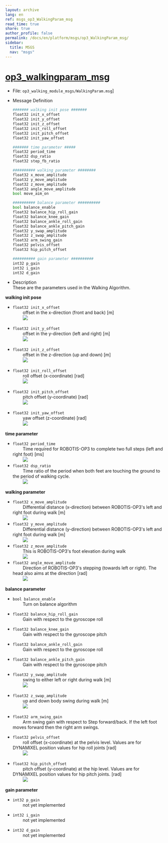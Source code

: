 ```yaml
---
layout: archive
lang: en
ref: msgs_op3_WalkingParam_msg
read_time: true
share: true
author_profile: false
permalink: /docs/en/platform/msgs/op3_WalkingParam_msg/
sidebar:
  title: MSGS
  nav: "msgs"
---
```


# [op3_walkingparam_msg](#op3-walkingparam-msg)

- File: `op3_walking_module_msgs/WalkingParam.msg`]
- Message Definition

  ```py
  ####### walking init pose #######
  float32 init_x_offset
  float32 init_y_offset
  float32 init_z_offset
  float32 init_roll_offset
  float32 init_pitch_offset
  float32 init_yaw_offset

  ####### time parameter #####
  float32 period_time
  float32 dsp_ratio
  float32 step_fb_ratio

  ########## walking parameter ########
  float32 x_move_amplitude
  float32 y_move_amplitude
  float32 z_move_amplitude
  float32 angle_move_amplitude
  bool move_aim_on

  ########## balance parameter ##########
  bool balance_enable
  float32 balance_hip_roll_gain
  float32 balance_knee_gain
  float32 balance_ankle_roll_gain
  float32 balance_ankle_pitch_gain
  float32 y_swap_amplitude
  float32 z_swap_amplitude
  float32 arm_swing_gain
  float32 pelvis_offset
  float32 hip_pitch_offset

  ########## gain parameter ##########
  int32 p_gain
  int32 i_gain
  int32 d_gain
  ```

- Description  
These are the parameters used in the Walking Algorithm.  

**walking init pose**  
* `float32 init_x_offset`  
&emsp;&emsp; offset in the x-direction (front and back) [m]  
&emsp;&emsp;
![](/assets/images/platform/op3/op3_walking_module_image142.jpg)

* `float32 init_y_offset`  
&emsp;&emsp; offset in the y-direction (left and right) [m]  
&emsp;&emsp;
![](/assets/images/platform/op3/op3_walking_module_image143.jpg)

* `float32 init_z_offset`  
&emsp;&emsp; offset in the z-direction (up and down) [m]  
&emsp;&emsp;
![](/assets/images/platform/op3/op3_walking_module_image144.jpg)

* `float32 init_roll_offset`  
&emsp;&emsp; roll offset (x-coordinate) [rad]  
&emsp;&emsp;
![](/assets/images/platform/op3/op3_walking_module_image145.jpg)

* `float32 init_pitch_offset`  
&emsp;&emsp; pitch offset (y-coordinate) [rad]  
&emsp;&emsp;
![](/assets/images/platform/op3/op3_walking_module_image146.jpg)
* `float32 init_yaw_offset`  
&emsp;&emsp; yaw offset (z-coordinate) [rad]  
&emsp;&emsp;
![](/assets/images/platform/op3/op3_walking_module_image2.gif)


**time parameter**  
* `float32 period_time`  
&emsp;&emsp; Time required for ROBOTIS-OP3 to complete two full steps (left and right foot) [ms]  
&emsp;&emsp;
![](/assets/images/platform/op3/op3_walking_module_image148.jpg)
* `float32 dsp_ratio`  
&emsp;&emsp; Time ratio of the period when both feet are touching the ground to the period of walking cycle.  
&emsp;&emsp;
![](/assets/images/platform/op3/op3_walking_module_image149.jpg)

**walking parameter**  
* `float32 x_move_amplitude`  
&emsp;&emsp; Differential distance (x-direction) between ROBOTIS-OP3's left and right foot during walk [m]  
&emsp;&emsp;
![](/assets/images/platform/op3/op3_walking_module_image150.jpg)
* `float32 y_move_amplitude`  
&emsp;&emsp; Differential distance (y-direction) between ROBOTIS-OP3's left and right foot during walk [m]  
&emsp;&emsp;
![](/assets/images/platform/op3/op3_walking_module_image151.jpg)
* `float32 z_move_amplitude`  
&emsp;&emsp; This is ROBOTIS-OP3's foot elevation during walk  
&emsp;&emsp;
![](/assets/images/platform/op3/op3_walking_module_image152.jpg)
* `float32 angle_move_amplitude`  
&emsp;&emsp; Direction of ROBOTIS-OP3's stepping (towards left or right). The head also aims at the direction [rad]  
&emsp;&emsp;
![](/assets/images/platform/op3/op3_walking_module_image3.gif)

**balance parameter**  
* `bool balance_enable`  
&emsp;&emsp; Turn on balance algorithm  

* `float32 balance_hip_roll_gain`  
&emsp;&emsp; Gain with respect to the gyroscope roll

* `float32 balance_knee_gain`  
&emsp;&emsp; Gain with respect to the gyroscope pitch

* `float32 balance_ankle_roll_gain`  
&emsp;&emsp; Gain with respect to the gyroscope roll

* `float32 balance_ankle_pitch_gain`  
&emsp;&emsp; Gain with respect to the gyroscope pitch

* `float32 y_swap_amplitude`  
&emsp;&emsp; swing to either left or right during walk [m]  
&emsp;&emsp;
![](/assets/images/platform/op3/op3_walking_module_image153.jpg)

* `float32 z_swap_amplitude`  
&emsp;&emsp; up and down body swing during walk [m]  
&emsp;&emsp;
![](/assets/images/platform/op3/op3_walking_module_image154.jpg)

* `float32 arm_swing_gain`  
&emsp;&emsp; Arm swing gain with respect to Step forward/back. If the left foot moves forward then the right arm swings.

* `float32 pelvis_offset`  
&emsp;&emsp; roll offset (x-coordinate) at the pelvis level. Values are for DYNAMIXEL position values for hip roll joints [rad]  
&emsp;&emsp;
![](/assets/images/platform/op3/op3_walking_module_image155.jpg)

* `float32 hip_pitch_offset`  
&emsp;&emsp; pitch offset (y-coordinate) at the hip level. Values are for DYNAMIXEL position values for hip pitch joints. [rad]  
&emsp;&emsp;
![](/assets/images/platform/op3/op3_walking_module_image147.jpg)

**gain parameter**   
* `int32 p_gain`  
&emsp;&emsp; not yet implemented

* `int32 i_gain`  
&emsp;&emsp; not yet implemented

* `int32 d_gain`  
&emsp;&emsp; not yet implemented
